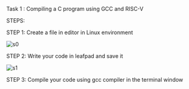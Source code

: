 Task 1 : Compiling a C program using GCC and RISC-V

STEPS:

STEP 1: Create a file in editor in Linux environment

![s0](https://github.com/user-attachments/assets/2579e3bb-2e9c-4806-8f93-6601cff88121)

STEP 2: Write your code in leafpad and save it

![s1](https://github.com/user-attachments/assets/05d04e05-9b15-4e7c-9616-d45edaaf0f4f)

STEP 3: Compile your code using gcc compiler in the terminal window


